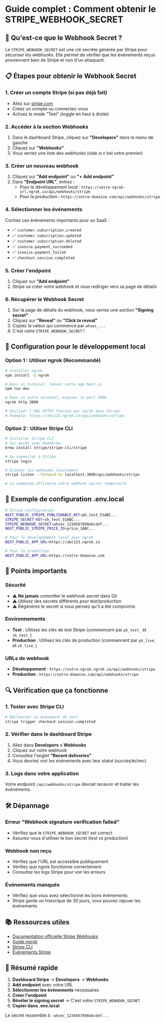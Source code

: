 # Guide complet : Comment obtenir le STRIPE_WEBHOOK_SECRET

## 🎯 Qu'est-ce que le Webhook Secret ?

Le `STRIPE_WEBHOOK_SECRET` est une clé secrète générée par Stripe pour sécuriser les webhooks. Elle permet de vérifier que les événements reçus proviennent bien de Stripe et non d'un attaquant.

## 📋 Étapes pour obtenir le Webhook Secret

### 1. Créer un compte Stripe (si pas déjà fait)
- Allez sur [stripe.com](https://stripe.com)
- Créez un compte ou connectez-vous
- Activez le mode "Test" (toggle en haut à droite)

### 2. Accéder à la section Webhooks
1. Dans le dashboard Stripe, cliquez sur **"Developers"** dans le menu de gauche
2. Cliquez sur **"Webhooks"**
3. Vous verrez une liste des webhooks (vide si c'est votre premier)

### 3. Créer un nouveau webhook
1. Cliquez sur **"Add endpoint"** ou **"+ Add endpoint"**
2. Dans **"Endpoint URL"**, entrez :
   - Pour le développement local : `https://votre-ngrok-url.ngrok.io/api/webhooks/stripe`
   - Pour la production : `https://votre-domaine.com/api/webhooks/stripe`

### 4. Sélectionner les événements
Cochez ces événements importants pour un SaaS :
- ✅ `customer.subscription.created`
- ✅ `customer.subscription.updated` 
- ✅ `customer.subscription.deleted`
- ✅ `invoice.payment_succeeded`
- ✅ `invoice.payment_failed`
- ✅ `checkout.session.completed`

### 5. Créer l'endpoint
1. Cliquez sur **"Add endpoint"**
2. Stripe va créer votre webhook et vous rediriger vers sa page de détails

### 6. Récupérer le Webhook Secret
1. Sur la page de détails du webhook, vous verrez une section **"Signing secret"**
2. Cliquez sur **"Reveal"** ou **"Click to reveal"**
3. Copiez la valeur qui commence par `whsec_...`
4. C'est votre `STRIPE_WEBHOOK_SECRET` !

## 🔧 Configuration pour le développement local

### Option 1 : Utiliser ngrok (Recommandé)
```bash
# Installer ngrok
npm install -g ngrok

# Dans un terminal, lancer votre app Next.js
npm run dev

# Dans un autre terminal, exposer le port 3000
ngrok http 3000

# Utiliser l'URL HTTPS fournie par ngrok dans Stripe
# Exemple: https://abc123.ngrok.io/api/webhooks/stripe
```

### Option 2 : Utiliser Stripe CLI
```bash
# Installer Stripe CLI
# Sur macOS avec Homebrew:
brew install stripe/stripe-cli/stripe

# Se connecter à Stripe
stripe login

# Écouter les webhooks localement
stripe listen --forward-to localhost:3000/api/webhooks/stripe

# La commande affichera votre webhook secret temporaire
```

## 📝 Exemple de configuration .env.local

```bash
# Stripe Configuration
NEXT_PUBLIC_STRIPE_PUBLISHABLE_KEY=pk_test_51ABC...
STRIPE_SECRET_KEY=sk_test_51ABC...
STRIPE_WEBHOOK_SECRET=whsec_1234567890abcdef...
NEXT_PUBLIC_STRIPE_PRICE_ID=price_1ABC...

# Pour le développement local avec ngrok
NEXT_PUBLIC_APP_URL=https://abc123.ngrok.io

# Pour la production
NEXT_PUBLIC_APP_URL=https://votre-domaine.com
```

## 🚨 Points importants

### Sécurité
- ⚠️ **Ne jamais** committer le webhook secret dans Git
- ⚠️ Utilisez des secrets différents pour test/production
- ⚠️ Régénérez le secret si vous pensez qu'il a été compromis

### Environnements
- **Test** : Utilisez les clés de test Stripe (commencent par `pk_test_` et `sk_test_`)
- **Production** : Utilisez les clés de production (commencent par `pk_live_` et `sk_live_`)

### URLs de webhook
- **Développement** : `https://votre-ngrok.ngrok.io/api/webhooks/stripe`
- **Production** : `https://votre-domaine.com/api/webhooks/stripe`

## 🔍 Vérification que ça fonctionne

### 1. Tester avec Stripe CLI
```bash
# Déclencher un événement de test
stripe trigger checkout.session.completed
```

### 2. Vérifier dans le dashboard Stripe
1. Allez dans **Developers > Webhooks**
2. Cliquez sur votre webhook
3. Consultez l'onglet **"Recent deliveries"**
4. Vous devriez voir les événements avec leur statut (succès/échec)

### 3. Logs dans votre application
Votre endpoint `/api/webhooks/stripe` devrait recevoir et traiter les événements.

## 🛠️ Dépannage

### Erreur "Webhook signature verification failed"
- Vérifiez que le `STRIPE_WEBHOOK_SECRET` est correct
- Assurez-vous d'utiliser le bon secret (test vs production)

### Webhook non reçu
- Vérifiez que l'URL est accessible publiquement
- Vérifiez que ngrok fonctionne correctement
- Consultez les logs Stripe pour voir les erreurs

### Événements manqués
- Vérifiez que vous avez sélectionné les bons événements
- Stripe garde un historique de 30 jours, vous pouvez rejouer les événements

## 📚 Ressources utiles

- [Documentation officielle Stripe Webhooks](https://stripe.com/docs/webhooks)
- [Guide ngrok](https://ngrok.com/docs)
- [Stripe CLI](https://stripe.com/docs/stripe-cli)
- [Événements Stripe](https://stripe.com/docs/api/events/types)

## 🎯 Résumé rapide

1. **Dashboard Stripe** → **Developers** → **Webhooks**
2. **Add endpoint** avec votre URL
3. **Sélectionner les événements** nécessaires
4. **Créer l'endpoint**
5. **Révéler le signing secret** → C'est votre `STRIPE_WEBHOOK_SECRET`
6. **Copier dans .env.local**

Le secret ressemble à : `whsec_1234567890abcdef...`